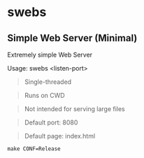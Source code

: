 # swebs
## Simple Web Server (Minimal)

Extremely simple Web Server

Usage: swebs \<listen-port>

> Single-threaded

> Runs on CWD

> Not intended for serving large files

> Default port: 8080

> Default page: index.html


`make CONF=Release`
